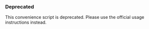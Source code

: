 ### Deprecated

This convenience script is deprecated. Please use the official usage instructions instead.
